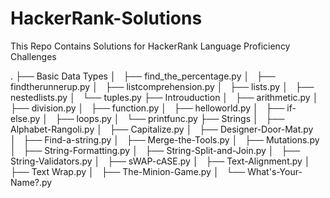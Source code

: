 # HackerRank-Solutions

This Repo Contains Solutions for HackerRank Language Proficiency Challenges

.
├── Basic Data Types
│   ├── find_the_percentage.py
│   ├── findtherunnerup.py
│   ├── listcomprehension.py
│   ├── lists.py
│   ├── nestedlists.py
│   └── tuples.py
├── Introuduction
│   ├── arithmetic.py
│   ├── division.py
│   ├── function.py
│   ├── helloworld.py
│   ├── if-else.py
│   ├── loops.py
│   └── printfunc.py
├── Strings
│   ├── Alphabet-Rangoli.py
│   ├── Capitalize.py
│   ├── Designer-Door-Mat.py
│   ├── Find-a-string.py
│   ├── Merge-the-Tools.py
│   ├── Mutations.py
│   ├── String-Formatting.py
│   ├── String-Split-and-Join.py
│   ├── String-Validators.py
│   ├── sWAP-cASE.py
│   ├── Text-Alignment.py
│   ├── Text Wrap.py
│   ├── The-Minion-Game.py
│   └── What's-Your-Name?.py

